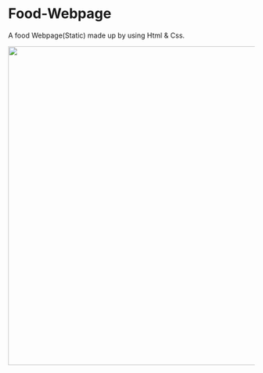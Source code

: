 # Food-Webpage
A food Webpage(Static)
made up by using Html & Css.

<img src="file:///home/ankit/Music/Screenshot%20from%202022-04-26%2022-01-18.png" width="850" height="651">
